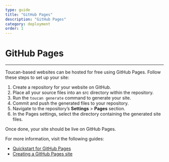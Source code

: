 ```yaml
---
type: guide
title: "GitHub Pages"
description: "GitHub Pages"
category: deployment
order: 1
---
```


# GitHub Pages
---

Toucan-based websites can be hosted for free using GitHub Pages. Follow these steps to set up your site:

1. Create a repository for your website on GitHub.
2. Place all your source files into an src directory within the repository.
3. Run the `toucan generate` command to generate your site.
4. Commit and push the generated files to your repository.
5. Navigate to the repository’s __Settings__ > __Pages__ section.
6. In the Pages settings, select the directory containing the generated site files.

Once done, your site should be live on GitHub Pages.

For more information, visit the following guides:

- [Quickstart for GitHub Pages](https://docs.github.com/en/pages/quickstart)
- [Creating a GitHub Pages site](https://docs.github.com/en/pages/getting-started-with-github-pages/creating-a-github-pages-site)




